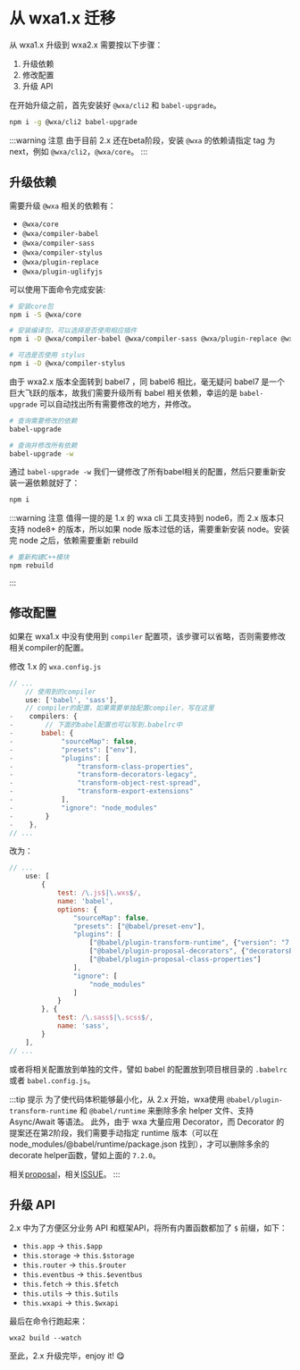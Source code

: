 
# 从 wxa1.x 迁移

从 wxa1.x 升级到 wxa2.x 需要按以下步骤：
1. 升级依赖
2. 修改配置
3. 升级 API

在开始升级之前，首先安装好 `@wxa/cli2` 和 `babel-upgrade`。

```bash
npm i -g @wxa/cli2 babel-upgrade
```

:::warning 注意
由于目前 2.x 还在beta阶段，安装 `@wxa` 的依赖请指定 tag 为 next，例如 `@wxa/cli2`，`@wxa/core`。
:::

## 升级依赖

需要升级 `@wxa` 相关的依赖有：
- `@wxa/core`
- `@wxa/compiler-babel`
- `@wxa/compiler-sass`
- `@wxa/compiler-stylus`
- `@wxa/plugin-replace`
- `@wxa/plugin-uglifyjs`

可以使用下面命令完成安装:

```bash
# 安装core包
npm i -S @wxa/core

# 安装编译包，可以选择是否使用相应插件
npm i -D @wxa/compiler-babel @wxa/compiler-sass @wxa/plugin-replace @wxa/plugin-uglifyjs

# 可选是否使用 stylus
npm i -D @wxa/compiler-stylus
```

由于 wxa2.x 版本全面转到 babel7 ，同 babel6 相比，毫无疑问 babel7 是一个巨大飞跃的版本，故我们需要升级所有 babel 相关依赖，幸运的是 `babel-upgrade` 可以自动找出所有需要修改的地方，并修改。

```bash
# 查询需要修改的依赖
babel-upgrade

# 查询并修改所有依赖
babel-upgrade -w
```

通过 `babel-upgrade -w` 我们一键修改了所有babel相关的配置，然后只要重新安装一遍依赖就好了：

```bash
npm i
```

:::warning 注意
值得一提的是 1.x 的 wxa cli 工具支持到 node6，而 2.x 版本只支持 node8+ 的版本，所以如果 node 版本过低的话，需要重新安装 node。安装完 node 之后，依赖需要重新 rebuild

```bash
# 重新构建C++模块
npm rebuild
```
:::

## 修改配置

如果在 wxa1.x 中没有使用到 `compiler` 配置项，该步骤可以省略，否则需要修改相关compiler的配置。

修改 1.x 的 `wxa.config.js`
```js
// ...
    // 使用到的compiler
    use: ['babel', 'sass'],
    // compiler的配置，如果需要单独配置compiler，写在这里
-    compilers: {
-        // 下面的babel配置也可以写到.babelrc中
-       babel: {
-            "sourceMap": false,
-            "presets": ["env"],
-            "plugins": [
-                "transform-class-properties",
-                "transform-decorators-legacy",
-                "transform-object-rest-spread",
-                "transform-export-extensions"
-            ],
-            "ignore": "node_modules"
-        }
-    },
// ...
```

改为： 
```js
// ...
    use: [
        {
            test: /\.js$|\.wxs$/,
            name: 'babel',
            options: {
                "sourceMap": false,
                "presets": ["@babel/preset-env"],
                "plugins": [
                    ["@babel/plugin-transform-runtime", {"version": "7.2.0"}],
                    ["@babel/plugin-proposal-decorators", {"decoratorsBeforeExport": true}],
                    ["@babel/plugin-proposal-class-properties"]
                ],
                "ignore": [
                    "node_modules"
                ]
            }
        }, {
            test: /\.sass$|\.scss$/,
            name: 'sass',
        }
    ],
// ...
```

或者将相关配置放到单独的文件，譬如 babel 的配置放到项目根目录的 `.babelrc` 或者 `babel.config.js`。

:::tip 提示
为了使代码体积能够最小化，从 2.x 开始，wxa使用 `@babel/plugin-transform-runtime` 和 `@babel/runtime` 来删除多余 helper 文件、支持 Async/Await 等语法。
此外，由于 wxa 大量应用 Decorator，而 Decorator 的提案还在第2阶段，我们需要手动指定 runtime 版本（可以在 node_modules/@babel/runtime/package.json 找到），才可以删除多余的 decorate helper函数，譬如上面的 `7.2.0`。

相关[proposal](https://github.com/tc39/proposal-decorators)，相关[ISSUE](https://github.com/babel/babel/issues/8766)。
:::

## 升级 API

2.x 中为了方便区分业务 API 和框架API，将所有内置函数都加了 `$` 前缀，如下：

- `this.app` -> `this.$app`
- `this.storage` -> `this.$storage`
- `this.router` -> `this.$router`
- `this.eventbus` -> `this.$eventbus`
- `this.fetch` -> `this.$fetch`
- `this.utils` -> `this.$utils`
- `this.wxapi` -> `this.$wxapi`

最后在命令行跑起来：

```
wxa2 build --watch
```

至此，2.x 升级完毕，enjoy it! :yum: